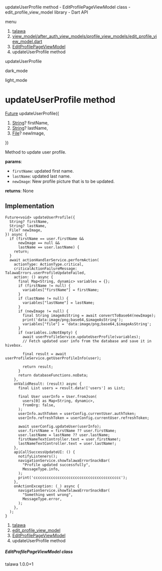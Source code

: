 




updateUserProfile method - EditProfilePageViewModel class - edit\_profile\_view\_model library - Dart API







menu

1. [talawa](../../index.html)
2. [view\_model/after\_auth\_view\_models/profile\_view\_models/edit\_profile\_view\_model.dart](../../file-___home_harshil_Desktop_open-source_palisadoes_talawa_lib_view_model_after_auth_view_models_profile_view_models_edit_profile_view_model/)
3. [EditProfilePageViewModel](../../file-___home_harshil_Desktop_open-source_palisadoes_talawa_lib_view_model_after_auth_view_models_profile_view_models_edit_profile_view_model/EditProfilePageViewModel-class.html)
4. updateUserProfile method

updateUserProfile


dark\_mode

light\_mode




# updateUserProfile method


[Future](https://api.flutter.dev/flutter/dart-core/Future-class.html)<void>
updateUserProfile({

1. [String](https://api.flutter.dev/flutter/dart-core/String-class.html)? firstName,
2. [String](https://api.flutter.dev/flutter/dart-core/String-class.html)? lastName,
3. [File](https://api.flutter.dev/flutter/dart-io/File-class.html)? newImage,

})

Method to update user profile.

**params**:

* `firstName`: updated first name.
* `lastName`: updated last name.
* `newImage`: New profile picture that is to be updated.

**returns**:
None


## Implementation

```
Future<void> updateUserProfile({
  String? firstName,
  String? lastName,
  File? newImage,
}) async {
  if (firstName == user.firstName &&
      newImage == null &&
      lastName == user.lastName) {
    return;
  }
  await actionHandlerService.performAction(
    actionType: ActionType.critical,
    criticalActionFailureMessage: TalawaErrors.userProfileUpdateFailed,
    action: () async {
      final Map<String, dynamic> variables = {};
      if (firstName != null) {
        variables["firstName"] = firstName;
      }
      if (lastName != null) {
        variables["lastName"] = lastName;
      }
      if (newImage != null) {
        final String imageAsString = await convertToBase64(newImage);
        print('data:image/png;base64,$imageAsString');
        variables["file"] = 'data:image/png;base64,$imageAsString';
      }
      if (variables.isNotEmpty) {
        await userProfileService.updateUserProfile(variables);
        // Fetch updated user info from the database and save it in hivebox.

        final result = await userProfileService.getUserProfileInfo(user);

        return result;
      }
      return databaseFunctions.noData;
    },
    onValidResult: (result) async {
      final List users = result.data!['users'] as List;

      final User userInfo = User.fromJson(
        users[0] as Map<String, dynamic>,
        fromOrg: false,
      );
      userInfo.authToken = userConfig.currentUser.authToken;
      userInfo.refreshToken = userConfig.currentUser.refreshToken;

      await userConfig.updateUser(userInfo);
      user.firstName = firstName ?? user.firstName;
      user.lastName = lastName ?? user.lastName;
      firstNameTextController.text = user.firstName!;
      lastNameTextController.text = user.lastName!;
    },
    apiCallSuccessUpdateUI: () {
      notifyListeners();
      navigationService.showTalawaErrorSnackBar(
        "Profile updated successfully",
        MessageType.info,
      );
      print('cccccccccccccccccccccccccccccccccccccccc');
    },
    onActionException: (_) async {
      navigationService.showTalawaErrorSnackBar(
        "Something went wrong",
        MessageType.error,
      );
    },
  );
}
```

 


1. [talawa](../../index.html)
2. [edit\_profile\_view\_model](../../file-___home_harshil_Desktop_open-source_palisadoes_talawa_lib_view_model_after_auth_view_models_profile_view_models_edit_profile_view_model/)
3. [EditProfilePageViewModel](../../file-___home_harshil_Desktop_open-source_palisadoes_talawa_lib_view_model_after_auth_view_models_profile_view_models_edit_profile_view_model/EditProfilePageViewModel-class.html)
4. updateUserProfile method

##### EditProfilePageViewModel class





talawa
1.0.0+1






